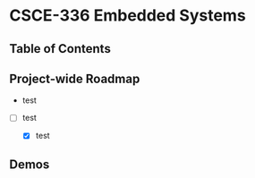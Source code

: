 # CSCE-336 Embedded Systems


## Table of Contents



## Project-wide Roadmap
- test
- [ ] test
    - [X] test


## Demos
